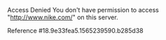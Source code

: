 Access Denied You don't have permission to access "http://www.nike.com/" on this server.

Reference #18.9e33fea5.1565239590.b285d38